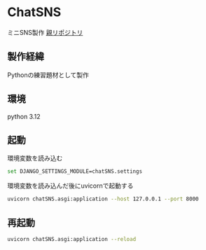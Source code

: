 # ChatSNS

ミニSNS製作
[親リポジトリ](https://github.com/Cell1729/PythonTasks)

## 製作経緯

Pythonの練習題材として製作

## 環境

python 3.12

## 起動

環境変数を読み込む

```sh
set DJANGO_SETTINGS_MODULE=chatSNS.settings
```

環境変数を読み込んだ後にuvicornで起動する

```sh
uvicorn chatSNS.asgi:application --host 127.0.0.1 --port 8000
```

## 再起動

```sh
uvicorn chatSNS.asgi:application --reload
```
